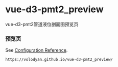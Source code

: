 # vue-d3-pmt2_preview
vue-d3-pmt2管道液位剖面图预览页

### 预览页
See [Configuration Reference](https://volodyan.github.io/vue-d3-pmt2_preview/).
```
https://volodyan.github.io/vue-d3-pmt2_preview/

```

